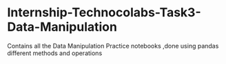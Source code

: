# Internship-Technocolabs-Task3-Data-Manipulation
Contains all the Data Manipulation Practice notebooks ,done using pandas different methods and operations
